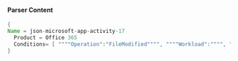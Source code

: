 #### Parser Content
```Java
{
Name = json-microsoft-app-activity-17
  Product = Office 365
  Conditions= [ """"Operation":"FileModified"""", """"Workload":"""", """"SourceFileName":"""" ]
}
```